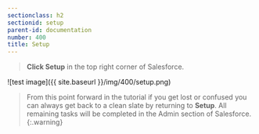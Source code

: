 ```yaml
---
sectionclass: h2
sectionid: setup
parent-id: documentation
number: 400
title: Setup
---
```

>**Click Setup** in the top right corner of Salesforce.

![test image]({{ site.baseurl }}/img/400/setup.png)  

>From this point forward in the tutorial if you get lost or confused you can always get back to a clean slate by returning to **Setup**. All remaining tasks will be completed in the Admin section of Salesforce.
{:.warning}
